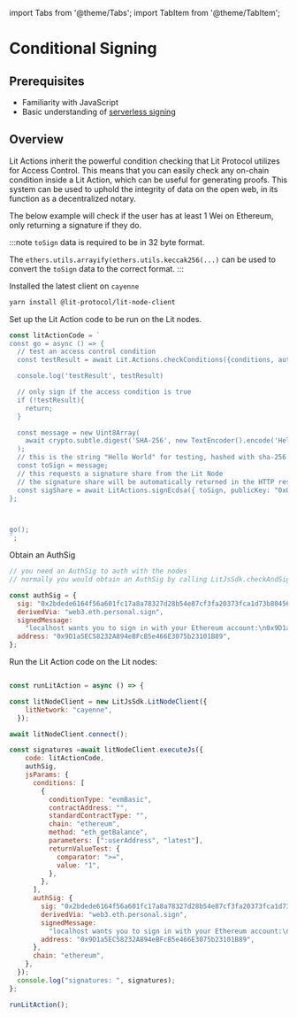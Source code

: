 import Tabs from '@theme/Tabs';
import TabItem from '@theme/TabItem';

# Conditional Signing

## Prerequisites

- Familiarity with JavaScript
- Basic understanding of [serverless signing](../serverless-signing/quick-start.md)

## Overview
Lit Actions inherit the powerful condition checking that Lit Protocol utilizes for Access Control. This means that you can easily check any on-chain condition inside a Lit Action, which can be useful for generating proofs. This system can be used to uphold the integrity of data on the open web, in its function as a decentralized notary.

The below example will check if the user has at least 1 Wei on Ethereum, only returning a signature if they do.

:::note
`toSign` data is required to be in 32 byte format. 

The `ethers.utils.arrayify(ethers.utils.keccak256(...)` can be used to convert the `toSign` data to the correct format.
:::

Installed the latest client on `cayenne`

```bash
yarn install @lit-protocol/lit-node-client
```

Set up the Lit Action code to be run on the Lit nodes.

```jsx
const litActionCode = `
const go = async () => {
  // test an access control condition
  const testResult = await Lit.Actions.checkConditions({conditions, authSig, chain})

  console.log('testResult', testResult)

  // only sign if the access condition is true
  if (!testResult){
    return;
  }

  const message = new Uint8Array(
    await crypto.subtle.digest('SHA-256', new TextEncoder().encode('Hello world'))
  );
  // this is the string "Hello World" for testing, hashed with sha-256 above.
  const toSign = message;
  // this requests a signature share from the Lit Node
  // the signature share will be automatically returned in the HTTP response from the node
  const sigShare = await LitActions.signEcdsa({ toSign, publicKey: "0x02e5896d70c1bc4b4844458748fe0f936c7919d7968341e391fb6d82c258192e64", sigName: "sig1" });
};



go();
`;
```

Obtain an AuthSig

```jsx
// you need an AuthSig to auth with the nodes
// normally you would obtain an AuthSig by calling LitJsSdk.checkAndSignAuthMessage({chain})

const authSig = {
  sig: "0x2bdede6164f56a601fc17a8a78327d28b54e87cf3fa20373fca1d73b804566736d76efe2dd79a4627870a50e66e1a9050ca333b6f98d9415d8bca424980611ca1c",
  derivedVia: "web3.eth.personal.sign",
  signedMessage:
    "localhost wants you to sign in with your Ethereum account:\n0x9D1a5EC58232A894eBFcB5e466E3075b23101B89\n\nThis is a key for Partiful\n\nURI: https://localhost/login\nVersion: 1\nChain ID: 1\nNonce: 1LF00rraLO4f7ZSIt\nIssued At: 2022-06-03T05:59:09.959Z",
  address: "0x9D1a5EC58232A894eBFcB5e466E3075b23101B89",
};

```

Run the Lit Action code on the Lit nodes:

```jsx

const runLitAction = async () => {

const litNodeClient = new LitJsSdk.LitNodeClient({
    litNetwork: "cayenne",
  });

await litNodeClient.connect();

const signatures =await litNodeClient.executeJs({
    code: litActionCode,
    authSig,
    jsParams: {
      conditions: [
        {
          conditionType: "evmBasic",
          contractAddress: "",
          standardContractType: "",
          chain: "ethereum",
          method: "eth_getBalance",
          parameters: [":userAddress", "latest"],
          returnValueTest: {
            comparator: ">=",
            value: "1",
          },
        },
      ],
      authSig: {
        sig: "0x2bdede6164f56a601fc17a8a78327d28b54e87cf3fa20373fca1d73b804566736d76efe2dd79a4627870a50e66e1a9050ca333b6f98d9415d8bca424980611ca1c",
        derivedVia: "web3.eth.personal.sign",
        signedMessage:
          "localhost wants you to sign in with your Ethereum account:\n0x9D1a5EC58232A894eBFcB5e466E3075b23101B89\n\nThis is a key for Partiful\n\nURI: https://localhost/login\nVersion: 1\nChain ID: 1\nNonce: 1LF00rraLO4f7ZSIt\nIssued At: 2022-06-03T05:59:09.959Z",
        address: "0x9D1a5EC58232A894eBFcB5e466E3075b23101B89",
      },
      chain: "ethereum",
    },
  });
  console.log("signatures: ", signatures);
};

runLitAction();
```
